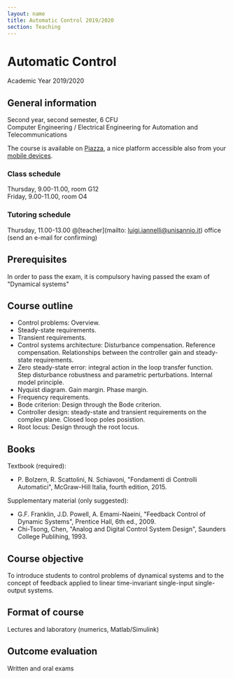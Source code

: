 ```yaml
---
layout: name
title: Automatic Control 2019/2020
section: Teaching
---
```


Automatic Control
====================

Academic Year 2019/2020


General information
----------------------

Second year, second semester, 6 CFU  
Computer Engineering / Electrical Engineering for Automation and Telecommunications 

The course is available on [Piazza](http://piazza.com/unisannio.it/spring2020/ca), a nice platform accessible also from your [mobile devices](https://piazza.com/product/mobile).

### **Class schedule**  
Thursday, 9.00-11.00, room G12  
Friday, 9.00-11.00, room O4  

### **Tutoring schedule**  
Thursday, 11.00-13.00 @[teacher](mailto: luigi.iannelli@unisannio.it) office (send an e-mail for confirming) 

<!-- [Course lectures (**in italian**)](http://www.ing.unisannio.it/iannelli/_newsite/teaching/2014-CA/CA-2014-cpn) -->


Prerequisites
--------------
In order to pass the exam, it is compulsory having passed the exam of "Dynamical systems"


Course outline
--------------

- Control problems: Overview. 
- Steady-state requirements. 
- Transient requirements. 
- Control systems architecture: Disturbance compensation. Reference compensation. Relationships between the controller gain and steady-state requirements.
- Zero steady-state error: integral action in the loop transfer function. Step disturbance robustness and parametric perturbations. Internal model principle.
- Nyquist diagram. Gain margin. Phase margin.
- Frequency requirements.
- Bode criterion: Design through the Bode criterion.
- Controller design: steady-state and transient requirements on the complex plane. Closed loop poles posistion.
- Root locus: Design through the root locus.

Books
------

Textbook (required):  
- P. Bolzern, R. Scattolini, N. Schiavoni, "Fondamenti di Controlli Automatici", McGraw-Hill Italia, fourth edition, 2015.

Supplementary material (only suggested):  
- G.F. Franklin, J.D. Powell, A. Emami-Naeini, "Feedback Control of Dynamic Systems", Prentice Hall, 6th ed., 2009.  
- Chi-Tsong, Chen, "Analog and Digital Control System Design", Saunders College Publihing, 1993.

Course objective
----------------

To introduce students to control problems of dynamical systems and to the concept of feedback applied to linear time-invariant single-input single-output systems.

Format of course
-----------------

Lectures and laboratory (numerics, Matlab/Simulink)

Outcome evaluation
-------------------

Written and oral exams
